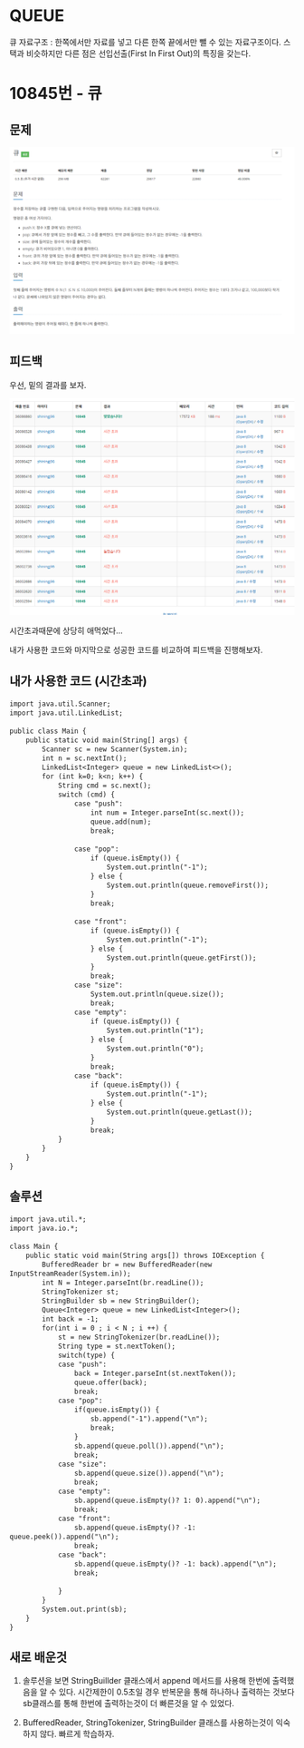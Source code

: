 # QUEUE

큐 자료구조 : 한쪽에서만 자료를 넣고 다른 한쪽 끝에서만 뺄 수 있는 자료구조이다. 스택과 비슷하지만 다른 점은 선입선출(First In First Out)의 특징을 갖는다.


# 10845번 - 큐


## 문제

![](/img/queue.PNG)

## 피드백

우선, 밑의 결과를 보자.

![](/img/queue_2.PNG)

시간초과때문에 상당히 애먹었다...

내가 사용한 코드와 마지막으로 성공한 코드를 비교하여 피드백을 진행해보자.

## 내가 사용한 코드 (시간초과)

    import java.util.Scanner;
    import java.util.LinkedList;

    public class Main {
        public static void main(String[] args) {
            Scanner sc = new Scanner(System.in);
            int n = sc.nextInt();
            LinkedList<Integer> queue = new LinkedList<>();
            for (int k=0; k<n; k++) {
                String cmd = sc.next();
                switch (cmd) {
                    case "push":
                        int num = Integer.parseInt(sc.next());
                        queue.add(num);
                        break;

                    case "pop":
                        if (queue.isEmpty()) {
                            System.out.println("-1");
                        } else {
                            System.out.println(queue.removeFirst());
                        }
                        break;

                    case "front":
                        if (queue.isEmpty()) {
                            System.out.println("-1");
                        } else {
                            System.out.println(queue.getFirst());
                        }
                        break;
                    case "size":
                        System.out.println(queue.size());
                        break;
                    case "empty":
                        if (queue.isEmpty()) {
                            System.out.println("1");
                        } else {
                            System.out.println("0");
                        }
                        break;
                    case "back":
                        if (queue.isEmpty()) {
                            System.out.println("-1");
                        } else {
                            System.out.println(queue.getLast());
                        }
                        break;
                }
            }
        }
    }


## 솔루션

    import java.util.*;
    import java.io.*;

    class Main {
        public static void main(String args[]) throws IOException {
            BufferedReader br = new BufferedReader(new InputStreamReader(System.in));
            int N = Integer.parseInt(br.readLine());
            StringTokenizer st;
            StringBuilder sb = new StringBuilder();
            Queue<Integer> queue = new LinkedList<Integer>();
            int back = -1;
            for(int i = 0 ; i < N ; i ++) {
                st = new StringTokenizer(br.readLine());
                String type = st.nextToken();
                switch(type) {
                case "push":
                    back = Integer.parseInt(st.nextToken());
                    queue.offer(back);	
                    break;
                case "pop":
                    if(queue.isEmpty()) {
                        sb.append("-1").append("\n");
                        break;
                    }
                    sb.append(queue.poll()).append("\n");
                    break;
                case "size":
                    sb.append(queue.size()).append("\n");
                    break;
                case "empty":
                    sb.append(queue.isEmpty()? 1: 0).append("\n");
                    break;
                case "front":
                    sb.append(queue.isEmpty()? -1: queue.peek()).append("\n");
                    break;
                case "back":
                    sb.append(queue.isEmpty()? -1: back).append("\n");
                    break;
                    
                }
            }
            System.out.print(sb);
        }
    }

## 새로 배운것

1. 솔루션을 보면 StringBuillder 클래스에서 append 메서드를 사용해 한번에 출력했음을 알 수 있다. 시간제한이 0.5초일 경우 반복문을 통해 하나하나 출력하는 것보다 sb클래스를 통해 한번에 출력하는것이 더 빠른것을 알 수 있었다.


2. BufferedReader, StringTokenizer, StringBuilder 클래스를 사용하는것이 익숙하지 않다. 빠르게 학습하자.
